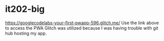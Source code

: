 # it202-big
https://googlecodelabs-your-first-pwapp-596.glitch.me/
Use the link above to access the PWA 
Glitch was utilized because I was having trouble with git hub hosting my app. 
